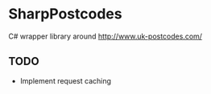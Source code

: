 # SharpPostcodes
C# wrapper library around http://www.uk-postcodes.com/

## TODO
* Implement request caching

